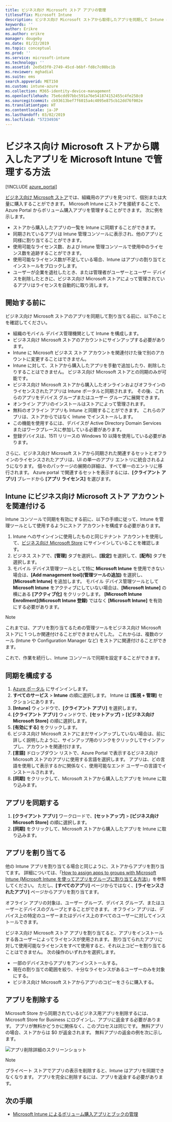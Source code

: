 ```yaml
---
title: ビジネス向け Microsoft ストア アプリの管理
titlesuffix: Microsoft Intune
description: ビジネス向け Microsoft ストアから取得したアプリを同期して Intune に取り込み、そのアプリを割り当てて追跡します。
keywords: ''
author: Erikre
ms.author: erikre
manager: dougeby
ms.date: 01/22/2019
ms.topic: conceptual
ms.prod: ''
ms.service: microsoft-intune
ms.technology: ''
ms.assetid: 2ed5d3f0-2749-45cd-b6bf-fd8c7c08bc1b
ms.reviewer: mghadial
ms.suite: ems
search.appverid: MET150
ms.custom: intune-azure
ms.collection: M365-identity-device-management
ms.openlocfilehash: 75e6cdd97bbc591a76e541874152455c4fe258c0
ms.sourcegitcommit: cb93613bef7f6015a4c4095e875cb12dd76f002e
ms.translationtype: HT
ms.contentlocale: ja-JP
ms.lasthandoff: 03/02/2019
ms.locfileid: "57234936"
---
```

# <a name="how-to-manage-apps-you-purchased-from-the-microsoft-store-for-business-with-microsoft-intune"></a>ビジネス向け Microsoft ストアから購入したアプリを Microsoft Intune で管理する方法

[!INCLUDE [azure_portal](./includes/azure_portal.md)]

[ビジネス向け Microsoft ストア](https://www.microsoft.com/business-store)では、組織用のアプリを見つけて、個別または大量に購入することができます。 Microsoft Intune にストアを接続することで、Azure Portal からボリューム購入アプリを管理することができます。 次に例を示します。
* ストアから購入したアプリの一覧を Intune に同期することができます。
* 同期されているアプリは Intune 管理コンソールに表示され、他のアプリと同様に割り当てることができます。
* 使用可能なライセンス数、および Intune 管理コンソールで使用中のライセンス数を追跡することができます。
* 使用可能なライセンス数が不足している場合、Intune はアプリの割り当てとインストールをブロックします。
* ユーザーが企業を退社したとき、または管理者がユーザーとユーザー デバイスを削除したときに、ビジネス向け Microsoft ストアによって管理されているアプリはライセンスを自動的に取り消します。

## <a name="before-you-start"></a>開始する前に

ビジネス向け Microsoft ストアのアプリを同期して割り当てる前に、以下のことを確認してください。

- 組織のモバイル デバイス管理機関として Intune を構成します。
- ビジネス向け Microsoft ストアのアカウントにサインアップする必要があります。
- Intune に Microsoft ビジネス ストア アカウントを関連付けた後で別のアカウントに変更することはできません。
- Intune に対して、ストアから購入したアプリを手動で追加したり、削除したりすることはできません。 ビジネス向け Microsoft ストアとの同期のみが可能です。
- ビジネス向け Microsoft ストアから購入したオンラインおよびオフラインのライセンスされたアプリは Intune ポータルと同期されます。 その後、これらのアプリをデバイス グループまたはユーザー グループに展開できます。 
- オンライン アプリのインストールはストアによって管理されます。
- 無料のオフライン アプリも Intune と同期することができます。 これらのアプリは、ストアからではなく Intune でインストールします。
- この機能を使用するには、デバイスが Active Directory Domain Services またはワークプレースに参加している必要があります。
- 登録デバイスは、1511 リリースの Windows 10 以降を使用している必要があります。

さらに、ビジネス向け Microsoft ストアから同期された関連するセットとオフラインのライセンスされたアプリは、UI の単一のアプリ エントリに統合されるようになります。 個々のパッケージの展開の詳細は、すべて単一のエントリに移行されます。 Azure portal で関連するセットを表示するには、**[クライアント アプリ]** ブレードから **[アプリ ライセンス]** を選びます。

## <a name="associate-your-microsoft-store-for-business-account-with-intune"></a>Intune にビジネス向け Microsoft ストア アカウントを関連付ける
Intune コンソールで同期を有効にする前に、以下の手順に従って、Intune を管理ツールとして使用するようにストア アカウントを構成する必要があります。
1. Intune へのサインインに使用したものと同じテナント アカウントを使用して、[ビジネス向け Microsoft Store](https://www.microsoft.com/business-store) にサインインしていることを確認します。
2. ビジネス ストアで、**[管理]** タブを選択し、**[設定]** を選択して、**[配布]** タブを選択します。
3. モバイル デバイス管理ツールとして特に **Microsoft Intune** を使用できない場合は、**[Add management tool]\(管理ツールの追加\)** を選択し、**[Microsoft Intune]** を追加します。 モバイル デバイス管理ツールとして **Microsoft Intune** をアクティブにしていない場合は、**[Microsoft Intune]** の横にある **[アクティブ化]** をクリックします。 **[Microsoft Intune Enrollment]\(Microsoft Intune 登録\)** ではなく **[Microsoft Intune]** を有効にする必要があります。

> [!NOTE]
> これまでは、アプリを割り当てるための管理ツールをビジネス向け Microsoft ストアに 1 つしか関連付けることができませんでした。 これからは、複数のツール (Intune や Configuration Manager など) をストアに関連付けることができます。 

これで、作業を続行し、Intune コンソールで同期を設定することができます。

## <a name="configure-synchronization"></a>同期を構成する

1. [Azure ポータル](https://portal.azure.com) にサインインします。
2. **すべてのサービス** > **Intune** の順に選択します。 Intune は **[監視 + 管理]** セクションにあります。
3. **[Intune]** ウィンドウで、**[クライアント アプリ]** を選択します。
1. **[クライアント アプリ]** ウィンドウで、**[セットアップ]** > **[ビジネス向け Microsoft Store]** の順に選択します。
2. **[有効にする]** をクリックします。
3. ビジネス向け Microsoft ストアにまだサインアップしていない場合は、前に詳しく説明したように、サインアップ用のリンクをクリックしてサインアップし、アカウントを関連付けます。
5. **[言語]** ドロップダウン リストで、Azure Portal で表示するビジネス向け Microsoft ストアのアプリに使用する言語を選択します。 アプリは、どの言語を使用して表示するかに関係なく、使用可能なエンド ユーザーの言語でインストールされます。
6. **[同期]** をクリックして、Microsoft ストアから購入したアプリを Intune に取り込みます。

## <a name="synchronize-apps"></a>アプリを同期する

1. **[クライアント アプリ]** ワークロードで、**[セットアップ]** > **[ビジネス向け Microsoft Store]** の順に選択します。
2. **[同期]** をクリックして、Microsoft ストアから購入したアプリを Intune に取り込みます。

## <a name="assign-apps"></a>アプリを割り当てる

他の Intune アプリを割り当てる場合と同じように、ストアからアプリを割り当てます。 詳細については、「[How to assign apps to groups with Microsoft Intune (Microsoft Intune を使ってアプリをグループに割り当てる方法)](apps-deploy.md)」を参照してください。 ただし、**[すべてのアプリ]** ページからではなく、**[ライセンスされたアプリ]** ページからアプリを割り当てます。

オフライン アプリの対象は、ユーザー グループ、デバイス グループ、またはユーザーとデバイスのグループとすることができます。
オフライン アプリは、デバイス上の特定のユーザーまたはデバイス上のすべてのユーザーに対してインストールできます。 


ビジネス向け Microsoft ストア アプリを割り当てると、アプリをインストールする各ユーザーによってライセンスが使用されます。 割り当てられたアプリに対して使用可能なライセンスをすべて使用すると、それ以上コピーを割り当てることはできません。 次の操作のいずれかを選択します。
* 一部のデバイスからアプリをアンインストールする。
* 現在の割り当ての範囲を絞り、十分なライセンスがあるユーザーのみを対象にする。
* ビジネス向け Microsoft ストアからアプリのコピーをさらに購入する。

## <a name="remove-apps"></a>アプリを削除する

Microsoft Store から同期されているビジネス用アプリを削除するには、Microsoft Store for Business にログインし、アプリに返金する必要があります。 アプリが無料かどうかに関係なく、このプロセスは同じです。 無料アプリの場合、ストアからは $0 が返金されます。 無料アプリの返金の例を次に示します。 

![アプリ削除詳細のスクリーンショット](./media/microsoft-store-for-business-01.png)

> [!NOTE]
> プライベート ストアでアプリの表示を削除すると、Intune はアプリを同期できなくなります。 アプリを完全に削除するには、アプリを返金する必要があります。

## <a name="next-steps"></a>次の手順

- [Microsoft Intune によるボリューム購入アプリとブックの管理](vpp-apps.md)
